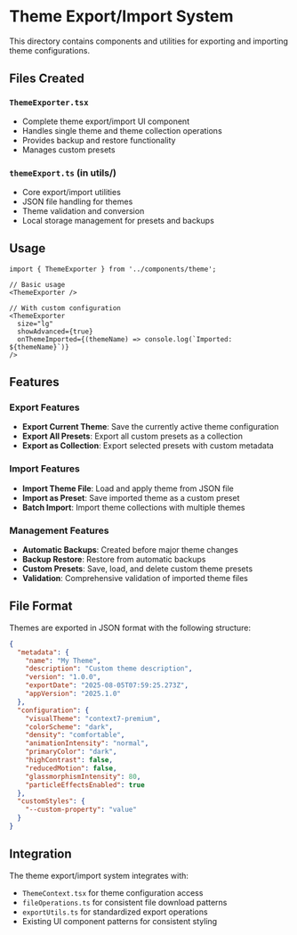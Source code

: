 # Theme Export/Import System

This directory contains components and utilities for exporting and importing theme configurations.

## Files Created

### `ThemeExporter.tsx`

- Complete theme export/import UI component
- Handles single theme and theme collection operations
- Provides backup and restore functionality
- Manages custom presets

### `themeExport.ts` (in utils/)

- Core export/import utilities
- JSON file handling for themes
- Theme validation and conversion
- Local storage management for presets and backups

## Usage

```tsx
import { ThemeExporter } from '../components/theme';

// Basic usage
<ThemeExporter />

// With custom configuration
<ThemeExporter
  size="lg"
  showAdvanced={true}
  onThemeImported={(themeName) => console.log(`Imported: ${themeName}`)}
/>
```

## Features

### Export Features

- **Export Current Theme**: Save the currently active theme configuration
- **Export All Presets**: Export all custom presets as a collection
- **Export as Collection**: Export selected presets with custom metadata

### Import Features

- **Import Theme File**: Load and apply theme from JSON file
- **Import as Preset**: Save imported theme as a custom preset
- **Batch Import**: Import theme collections with multiple themes

### Management Features

- **Automatic Backups**: Created before major theme changes
- **Backup Restore**: Restore from automatic backups
- **Custom Presets**: Save, load, and delete custom theme presets
- **Validation**: Comprehensive validation of imported theme files

## File Format

Themes are exported in JSON format with the following structure:

```json
{
  "metadata": {
    "name": "My Theme",
    "description": "Custom theme description",
    "version": "1.0.0",
    "exportDate": "2025-08-05T07:59:25.273Z",
    "appVersion": "2025.1.0"
  },
  "configuration": {
    "visualTheme": "context7-premium",
    "colorScheme": "dark",
    "density": "comfortable",
    "animationIntensity": "normal",
    "primaryColor": "dark",
    "highContrast": false,
    "reducedMotion": false,
    "glassmorphismIntensity": 80,
    "particleEffectsEnabled": true
  },
  "customStyles": {
    "--custom-property": "value"
  }
}
```

## Integration

The theme export/import system integrates with:

- `ThemeContext.tsx` for theme configuration access
- `fileOperations.ts` for consistent file download patterns
- `exportUtils.ts` for standardized export operations
- Existing UI component patterns for consistent styling
